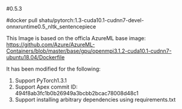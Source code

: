 #0.5.3

#docker pull shatu/pytorch:1.3-cuda10.1-cudnn7-devel-onnxruntime0.5_nltk_sentencepiece

This Image is based on the officla AzureML base image: https://github.com/Azure/AzureML-Containers/blob/master/base/gpu/openmpi3.1.2-cuda10.1-cudnn7-ubuntu18.04/Dockerfile

It has been modified for the following:
1. Support PyTorch1.3.1
2. Support Apex commit ID: 494f8ab3fc1b0b26949a3bcbb2bcac78008d48c1
3. Support installing arbitrary dependencies using requirements.txt
